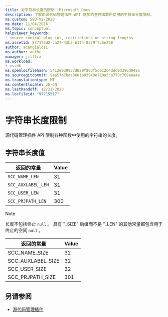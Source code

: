 ```yaml
---
title: 对字符串长度的限制 |Microsoft Docs
description: 了解由源代码管理插件 API 施加的各种函数所使用的字符串长度限制。
ms.custom: SEO-VS-2020
ms.date: 11/04/2016
ms.topic: conceptual
helpviewer_keywords:
- source control plug-ins, restrictions on string lengths
ms.assetid: 877173d2-ca27-43b3-b1f4-8379f7c5e268
author: acangialosi
ms.author: anthc
manager: jillfra
ms.workload:
- vssdk
ms.openlocfilehash: 5412e930937d029f803f5c6c2b4ddc9d396d9485
ms.sourcegitcommit: 94a57a7bda3601b83949e710a5ca779c709a6a4e
ms.translationtype: MT
ms.contentlocale: zh-CN
ms.lasthandoff: 12/21/2020
ms.locfileid: "97715517"
---
```

# <a name="restrictions-on-string-lengths"></a>字符串长度限制
源代码管理插件 API 限制各种函数中使用的字符串的长度。

## <a name="string-length-values"></a>字符串长度值

|返回的常量|Value|
|--------------|-----------|
|`SCC_NAME_LEN`|31|
|`SCC_AUXLABEL_LEN`|31|
|`SCC_USER_LEN`|31|
|`SCC_PRJPATH_LEN`|300|

> [!NOTE]
> 长度不包括终止 `null` 。 具有 "_SIZE" 后缀而不是 "_LEN" 的其他常量都包含用于终止的空间 `null` 。

|返回的常量|Value|
|--------------|-----------|
|SCC_NAME_SIZE|32|
|SCC_AUXLABEL_SIZE|32|
|SCC_USER_SIZE|32|
|SCC_PRJPATH_SIZE|301|

## <a name="see-also"></a>另请参阅
- [源代码管理插件](../extensibility/source-control-plug-ins.md)
